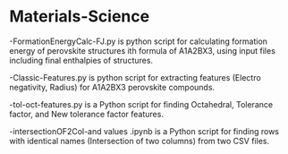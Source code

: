 # Materials-Science
-FormationEnergyCalc-FJ.py is python script for calculating formation energy of perovskite structures ith formula of A1A2BX3, using input files including final enthalpies of structures.

-Classic-Features.py is python script for extracting features (Electro negativity, Radius) for A1A2BX3 perovskite compounds. 

-tol-oct-features.py is a Python script for finding Octahedral, Tolerance factor, and New tolerance factor features.

-intersectionOF2Col-and values .ipynb is a Python script for finding rows with identical names (Intersection of two columns) from two CSV files.
